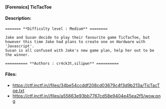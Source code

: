 #### [Forensics] TicTacToe  

#### Description:   

```
======= **Difficulty level : Medium** ========

Jake and Susan decide to play their favourite game TicTacToe, but however this time Jake had plans to create one on Hardware with 'Javascript'.
Susan is all confused with Jake's new game plan, help her out to be the winner.

========== **Authors : cr4ck3t,silipwn** ==========
```

#### Files:   

* https://ctf.inctf.in//files/34be54ccddf208cd03679c4f3d9b213a/TicTacToe.txt  
* https://ctf.inctf.in//files/a55663e93bb7767cd58e9404e45ea2f5/wow.png  
